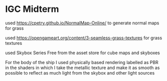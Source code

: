 # IGC Midterm
 used https://cpetry.github.io/NormalMap-Online/ to generate normal maps for grass

 used https://opengameart.org/content/3-seamless-grass-textures for grass textures

 used Skybox Series Free from the asset store for cube maps and skyboxes

 For the body of the ship I used physically based rendering labelled as PBR in the shaders in which I take the metallic texture and make it as smooth as possible to reflect as much light from the skybox and other light sources
